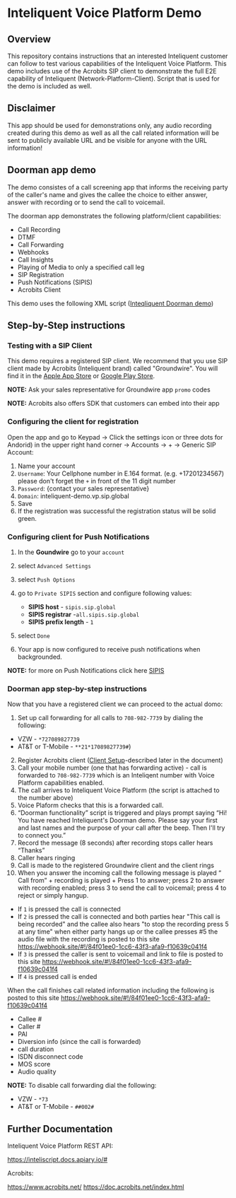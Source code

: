 # Inteliquent Voice Platform Demo
## Overview
This repository contains instructions that an interested Inteliquent customer can follow to test various capabilities of the Inteliquent Voice Platform. This demo includes use of the Acrobits SIP client to demonstrate the full E2E capability of Inteliquent (Network-Platform-Client). Script that is used for the demo is included as well.

## Disclaimer
This app should be used for demonstrations only, any audio recording created during this demo as well as all the call related information will be sent to publicly available URL and be visible for anyone with the URL information!

## Doorman app demo

The demo consistes of a call screening app that informs the receiving party of the caller's name and gives the callee the choice to either  answer, answer with recording or to send the call to voicemail. 

The doorman app demonstrates the following platform/client capabilities:
- Call Recording
- DTMF
- Call Forwarding
- Webhooks
- Call Insights
- Playing of Media to only a specified call leg
- SIP Registration
- Push Notifications (SIPIS)
- Acrobits Client



This demo uses the following XML script ([Inteqliquent Doorman demo](sample/doorman_demo.xml)) 


## Step-by-Step instructions

### Testing with a SIP Client

This demo requires a registered SIP client. We recommend that you use SIP client made by Acrobits (Inteliquent brand)  called "Groundwire". You will find it in the [Apple App Store](https://apps.apple.com/us/app/acrobits-groundwire/id378503081) or [Google Play Store](https://play.google.com/store/apps/details?id=cz.acrobits.softphone.aliengroundwire&hl=en_US).

**NOTE:** Ask your sales representative for Groundwire  app `promo` codes

**NOTE:** Acrobits also offers SDK that customers can embed into their app

### Configuring the client for registration

Open the app and go to Keypad -> Click the settings icon  or three dots for Andorid) in the upper right hand corner -> Accounts -> +  -> Generic SIP Account:

1. Name your account
2. `Username`: Your Cellphone number in E.164 format. (e.g. +17201234567) please don't forget the `+` in front of the 11 digit number
3. `Password`: {contact your sales representative}
4. `Domain`: inteliquent-demo.vp.sip.global
5. Save
6. If the registration was successful the registration status will be solid green.


### Configuring client for Push Notifications

1. In the **Goundwire** go to your `account`
2. select `Advanced Settings`
3. select `Push Options`
4. go to `Private SIPIS` section and configure following values:
    
   * **SIPIS host** - `sipis.sip.global`
   * **SIPIS registrar**  -`all.sipis.sip.global`
   * **SIPIS prefix length** - `1`
5. select `Done`
6. Your app is now configured to receive push notifications when backgrounded.

**NOTE:** for more on Push Notifications click here [SIPIS](https://doc.acrobits.net/sipis/index.html)

### Doorman app step-by-step instructions

Now that you have a registered client we can proceed to the actual domo:

1. Set up call forwarding for all calls to `708-982-7739` by dialing the following:

- VZW -  `*727089827739`
- AT&T or T-Mobile -  `**21*17089827739#`)
2. Register Acrobits client ([Client Setup](##testing-with-a-sip-client)-described later in the document)
3. Call your mobile number (one that has forwarding active) - call is forwarded to `708-982-7739` which is an Inteliqent number with Voice Platform capabilities enabled.
4. The call arrives to Inteliquent Voice Platform (the script is attached to the number above)
5. Voice Plaform checks that this is a forwarded call.
6. “Doorman functionality” script is triggered and plays prompt saying “Hi! You have reached Inteliquent's Doorman demo. Please say your first and last names and the purpose of your call after the beep. Then I'll try to connect you.” 
7. Record the message (8 seconds) after recording stops caller hears “Thanks”
8. Caller hears ringing
9. Call is made to the registered Groundwire client and the client rings
10. When you answer the incoming call  the following message is played “ Call from” + recording is played + Press 1 to answer; press 2 to answer with recording enabled; press 3 to send the call to voicemail; press 4 to reject or simply hangup.

- If `1` is pressed the call is connected
- If `2` is pressed the call is connected and both parties hear "This call is being recorded" and the callee also hears "to stop the recording press 5 at any time" when either party hangs up or the callee presses #5 the audio file with the recording is posted to this site https://webhook.site/#!/84f01ee0-1cc6-43f3-afa9-f10639c041f4
- If `3` is pressed the caller is sent to voicemail and link to file is posted to this site https://webhook.site/#!/84f01ee0-1cc6-43f3-afa9-f10639c041f4
- If `4` is pressed call is ended

When the call finishes call related information including the following is posted to this site https://webhook.site/#!/84f01ee0-1cc6-43f3-afa9-f10639c041f4

- Callee #
- Caller #
- PAI
- Diversion info (since the call is forwarded)
- call duration
- ISDN disconnect code
- MOS score
- Audio quality


**NOTE:** To disable call forwarding dial the following:
- VZW - `*73`
- AT&T or T-Mobile - `##002#`

## Further Documentation

Inteliquent Voice Platform REST API:

https://inteliscript.docs.apiary.io/#

Acrobits:

https://www.acrobits.net/
https://doc.acrobits.net/index.html


